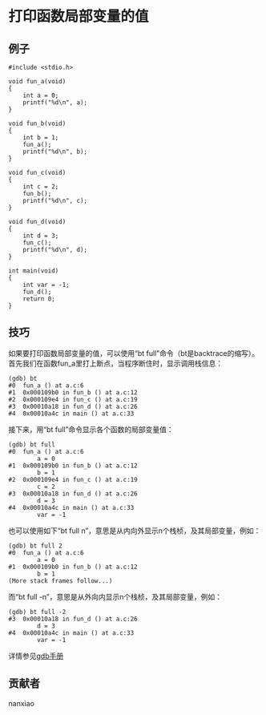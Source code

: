 # 打印函数局部变量的值 

## 例子

	#include <stdio.h>

	void fun_a(void)
	{
		int a = 0;
		printf("%d\n", a);
	}
	
	void fun_b(void)
	{
		int b = 1;
		fun_a();
		printf("%d\n", b);
	}
	
	void fun_c(void)
	{
		int c = 2;
		fun_b();
		printf("%d\n", c);
	}
	
	void fun_d(void)
	{
		int d = 3;
		fun_c();
		printf("%d\n", d);
	}
	
	int main(void)
	{
		int var = -1;
		fun_d();
		return 0;
	}

## 技巧

如果要打印函数局部变量的值，可以使用“bt full”命令（bt是backtrace的缩写）。首先我们在函数fun_a里打上断点，当程序断住时，显示调用栈信息：

	(gdb) bt
	#0  fun_a () at a.c:6
	#1  0x000109b0 in fun_b () at a.c:12
	#2  0x000109e4 in fun_c () at a.c:19
	#3  0x00010a18 in fun_d () at a.c:26
	#4  0x00010a4c in main () at a.c:33


接下来，用“bt full”命令显示各个函数的局部变量值：

	(gdb) bt full
	#0  fun_a () at a.c:6
	        a = 0
	#1  0x000109b0 in fun_b () at a.c:12
	        b = 1
	#2  0x000109e4 in fun_c () at a.c:19
	        c = 2
	#3  0x00010a18 in fun_d () at a.c:26
	        d = 3
	#4  0x00010a4c in main () at a.c:33
	        var = -1


也可以使用如下“bt full n”，意思是从内向外显示n个栈桢，及其局部变量，例如：

	(gdb) bt full 2
	#0  fun_a () at a.c:6
	        a = 0
	#1  0x000109b0 in fun_b () at a.c:12
	        b = 1
	(More stack frames follow...)


而“bt full -n”，意思是从外向内显示n个栈桢，及其局部变量，例如：

	(gdb) bt full -2
	#3  0x00010a18 in fun_d () at a.c:26
	        d = 3
	#4  0x00010a4c in main () at a.c:33
	        var = -1


详情参见[gdb手册](https://sourceware.org/gdb/onlinedocs/gdb/Backtrace.html)

## 贡献者

nanxiao



